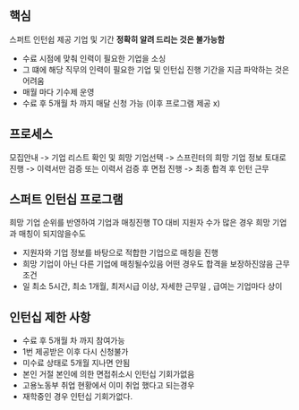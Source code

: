 ## 핵심
스퍼트 인턴쉽 제공 기업 및 기간
**정확히 알려 드리는 것은 불가능함**
- 수료 시점에 맞춰 인력이 필요한 기업을 소싱
- 그 떄에 해당 직무의 인력이 필요한 기업 및 인턴십 진행 기간을 지금 파악하는 것은 어려움
- 매월 마다 기수제 운영
- 수료 후 5개월 차 까지 매달 신청 가능 (이후 프로그램 제공 x)

## 프로세스
모집안내 -> 기업 리스트 확인 및 희망 기업선택 -> 스프린터의 희망 기업 정보 토대로 진행 -> 이력서만 검증 또는 이력서 검증 후 면접 진행 -> 최종 합격 후 인턴 근무

## 스퍼트 인턴십 프로그램
희망 기업 순위를 반영하여 기업과 매칭진행
TO 대비 지원자 수가 많은 경우 희망 기업과 매칭이 되지않을수도
- 지원자와 기업 정보를 바탕으로 적합한 기업으로 매칭을 진행
- 희망 기업이 아닌 다른 기업에 매칭될수있음
어떤 경우도 합격을 보장하진않음
근무조건
- 일 최소 5시간, 최소 1개월, 최저시급 이상, 자세한 근무일 , 급여는 기업마다 상이

## 인턴십 제한 사항
- 수료 후 5개월 차 까지 참여가능
- 1번 제공받은 이후 다시 신청불가
- 미수료 상태로 5개월 지나면 안됨
- 본인 거절 본인에 의한 면접취소시 인턴십 기회가없음
- 고용노동부 취업 현황에서 이미 취업 했다고 되는경우
- 재학중인 경우 인턴십 기회가없다.